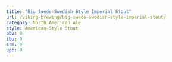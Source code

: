 ```yaml
---
title: "Big Swede Swedish-Style Imperial Stout"
url: /viking-brewing/big-swede-swedish-style-imperial-stout/
category: North American Ale
style: American-Style Stout
abv: 0
ibu: 0
srm: 0
upc: 0
---
```



